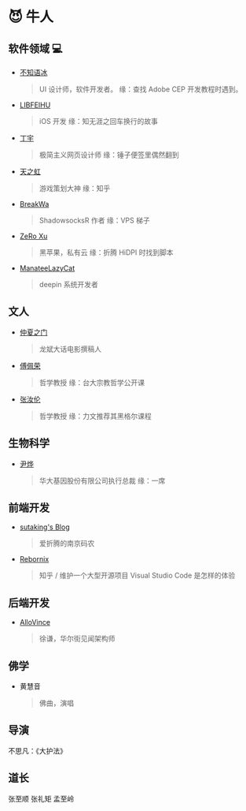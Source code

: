 # 😈 牛人

## 软件领域 💻
- [不知语冰](http://nullice.com/about/) 
  > UI 设计师，软件开发者。
  > 缘：查找 Adobe CEP 开发教程时遇到。
- [LIBFEIHU](http://feihu.me/about/)
  > iOS 开发
  > 缘：知无涯之回车换行的故事
- [丁宇](http://dingyu.me/)
	> 极简主义网页设计师
	> 缘：锤子便签里偶然翻到
- [天之虹](http://blog.sina.com.cn/u/1224467617)
	> 游戏策划大神
	> 缘：知乎
- [BreakWa](https://breakwa11.blogspot.ca/search/label/GFW)
	> ShadowsocksR 作者
	> 缘：VPS 梯子
- [ZeRo Xu](https://github.com/xzhih)
	> 黑苹果，私有云
	> 缘：折腾 HiDPI 时找到脚本
- [ManateeLazyCat](https://www.jianshu.com/u/E6EbkP)
	> deepin 系统开发者

## 文人
- [仲夏之门](https://www.douban.com/people/78548715/)
	> 龙斌大话电影撰稿人
- [傅佩荣](https://zh.wikipedia.org/wiki/%E5%82%85%E4%BD%A9%E6%A6%AE)
	> 哲学教授
	> 缘：台大宗教哲学公开课
- [张汝伦](http://baike.baidu.com/item/%E5%BC%A0%E6%B1%9D%E4%BC%A6/4945241)
	> 哲学教授
	> 缘：力文推荐其黑格尔课程

## 生物科学
- [尹烨](http://baike.baidu.com/item/%E5%B0%B9%E7%83%A8)
	> 华大基因股份有限公司执行总裁
	> 缘：一席

## 前端开发
- [sutaking's Blog](http://njfeng.com/#blog)
	> 爱折腾的南京码农
- [Rebornix](https://rebornix.com/)
	> 知乎 / 维护一个大型开源项目 Visual Studio Code 是怎样的体验

## 后端开发
- [AlloVince](https://avnpc.com/pages/about)
	> 徐谦，华尔街见闻架构师

## 佛学
- 黄慧音
	> 佛曲，演唱
	
## 导演
不思凡：《大护法》	

## 道长
张至顺
张礼矩
孟至岭